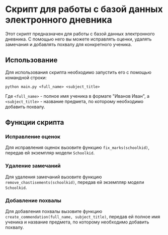 # Скрипт для работы с базой данных электронного дневника

Этот скрипт предназначен для работы с базой данных электронного дневника. С помощью него вы можете исправлять оценки, удалять замечания и добавлять похвалу для конкретного ученика.

## Использование

Для использования скрипта необходимо запустить его с помощью командной строки:

```
python main.py <full_name> <subject_title>
```
Где `<full_name>` - полное имя ученика в формате "Иванов Иван", а `<subject_title>` - название предмета, по которому необходимо добавить похвалу.

## Функции скрипта
### Исправление оценок
Для исправления оценок вызовите функцию `fix_marks(schoolkid)`, передав ей экземпляр модели `Schoolkid`.

### Удаление замечаний
Для удаления замечаний вызовите функцию `remove_chastisements(schoolkid)`, передав ей экземпляр модели `Schoolkid`.

### Добавление похвалы
Для добавления похвалы вызовите функцию `create_commendation(full_name, subject_title)`, передав ей полное имя ученика и название предмета, по которому необходимо добавить похвалу.
